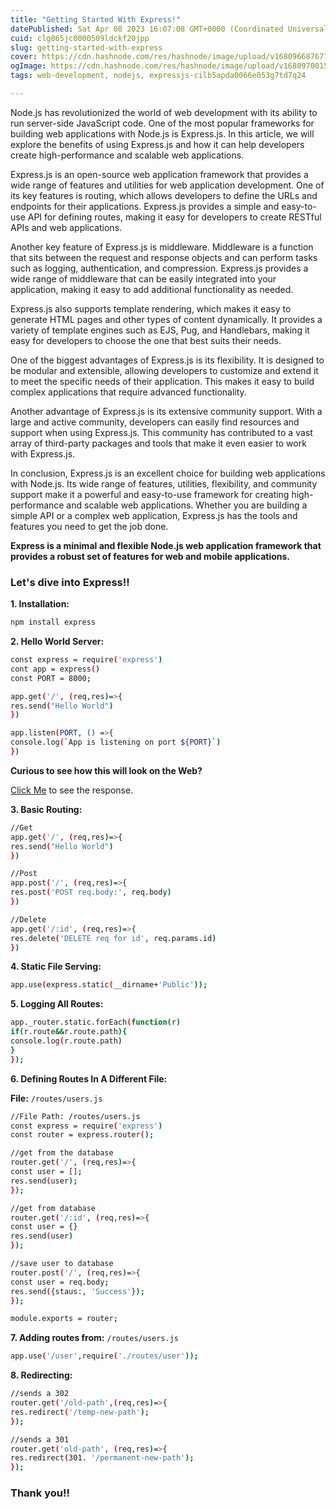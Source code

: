 ```yaml
---
title: "Getting Started With Express!"
datePublished: Sat Apr 08 2023 16:07:08 GMT+0000 (Coordinated Universal Time)
cuid: clg865jc0000509ldckf20jpp
slug: getting-started-with-express
cover: https://cdn.hashnode.com/res/hashnode/image/upload/v1680966876774/bf53fe34-4354-4136-a4c1-7a2feb518257.jpeg
ogImage: https://cdn.hashnode.com/res/hashnode/image/upload/v1680970015316/8d6d8b8d-d405-4ad9-8edb-754bc7bb92d3.jpeg
tags: web-development, nodejs, expressjs-cilb5apda0066e053g7td7q24

---
```


Node.js has revolutionized the world of web development with its ability to run server-side JavaScript code. One of the most popular frameworks for building web applications with Node.js is Express.js. In this article, we will explore the benefits of using Express.js and how it can help developers create high-performance and scalable web applications.

Express.js is an open-source web application framework that provides a wide range of features and utilities for web application development. One of its key features is routing, which allows developers to define the URLs and endpoints for their applications. Express.js provides a simple and easy-to-use API for defining routes, making it easy for developers to create RESTful APIs and web applications.

Another key feature of Express.js is middleware. Middleware is a function that sits between the request and response objects and can perform tasks such as logging, authentication, and compression. Express.js provides a wide range of middleware that can be easily integrated into your application, making it easy to add additional functionality as needed.

Express.js also supports template rendering, which makes it easy to generate HTML pages and other types of content dynamically. It provides a variety of template engines such as EJS, Pug, and Handlebars, making it easy for developers to choose the one that best suits their needs.

One of the biggest advantages of Express.js is its flexibility. It is designed to be modular and extensible, allowing developers to customize and extend it to meet the specific needs of their application. This makes it easy to build complex applications that require advanced functionality.

Another advantage of Express.js is its extensive community support. With a large and active community, developers can easily find resources and support when using Express.js. This community has contributed to a vast array of third-party packages and tools that make it even easier to work with Express.js.

In conclusion, Express.js is an excellent choice for building web applications with Node.js. Its wide range of features, utilities, flexibility, and community support make it a powerful and easy-to-use framework for creating high-performance and scalable web applications. Whether you are building a simple API or a complex web application, Express.js has the tools and features you need to get the job done.

**Express is a minimal and flexible Node.js web application framework that provides a robust set of features for web and mobile applications.**

### **Let's dive into Express!!**

**1\. Installation:**

```bash
npm install express
```

**2\. Hello World Server:**

```bash
const express = require('express')
cont app = express()
const PORT = 8000;

app.get('/', (req,res)=>{
res.send("Hello World")
})

app.listen(PORT, () =>{
console.log(`App is listening on port ${PORT}`)
})
```

**Curious to see how this will look on the Web?**

[Click Me](https://3bq2ixzihz9x.runkit.sh/) to see the response.

**3\. Basic Routing:**

```bash
//Get
app.get('/', (req,res)=>{
res.send("Hello World")
})

//Post
app.post('/', (req,res)=>{
res.post('POST req.body:', req.body)
})

//Delete
app.get('/:id', (req,res)=>{
res.delete('DELETE req for id', req.params.id)
})
```

**4\. Static File Serving:**

```bash
app.use(express.static(__dirname+'Public'));
```

**5\. Logging All Routes:**

```bash
app._router.static.forEach(function(r)
if(r.route&&r.route.path){
console.log(r.route.path)
}
});
```

**6\. Defining Routes In A Different File:**

**File:** `/routes/users.js`

```bash
//File Path: /routes/users.js
const express = require('express')
const router = express.router();

//get from the database
router.get('/', (req,res)=>{
const user = [];
res.send(user);
});

//get from database
router.get('/:id', (req,res)=>{
const user = {}
res.send(user)
});

//save user to database
router.post('/', (req,res)=>{
const user = req.body;
res.send({staus:, 'Success'});
});

module.exports = router;
```

**7\. Adding routes from:** `/routes/users.js`

```bash
app.use('/user',require('./routes/user'));
```

**8\. Redirecting:**

```bash
//sends a 302
router.get('/old-path',(req,res)=>{
res.redirect('/temp-new-path');
});

//sends a 301
router.get('old-path', (req,res)=>{
res.redirect(301. '/permanent-new-path');
});
```

### **Thank you!!**